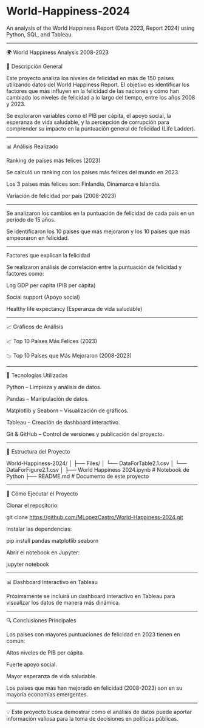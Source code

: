 # World-Happiness-2024
An analysis of the World Happiness Report (Data 2023, Report 2024) using Python, SQL, and Tableau.

-------------------------------

🌍 World Happiness Analysis 2008-2023

📄 Descripción General

Este proyecto analiza los niveles de felicidad en más de 150 países utilizando datos del World Happiness Report. El objetivo es identificar los factores que más influyen en la felicidad de las naciones y cómo han cambiado los niveles de felicidad a lo largo del tiempo, entre los años 2008 y 2023.

Se exploraron variables como el PIB per cápita, el apoyo social, la esperanza de vida saludable, y la percepción de corrupción para comprender su impacto en la puntuación general de felicidad (Life Ladder).

------------------------------

📊 Análisis Realizado

Ranking de países más felices (2023)

Se calculó un ranking con los países más felices del mundo en 2023.

Los 3 países más felices son: Finlandia, Dinamarca e Islandia.

Variación de felicidad por país (2008-2023)

--------------------------

Se analizaron los cambios en la puntuación de felicidad de cada país en un período de 15 años.

Se identificaron los 10 países que más mejoraron y los 10 países que más empeoraron en felicidad.

-------------------------------

Factores que explican la felicidad


Se realizaron análisis de correlación entre la puntuación de felicidad y factores como:

Log GDP per capita (PIB per cápita)

Social support (Apoyo social)

Healthy life expectancy (Esperanza de vida saludable)

---------------

📈 Gráficos de Análisis

📈 Top 10 Países Más Felices (2023)	

📉 Top 10 Países que Más Mejoraron (2008-2023)

----------------------------

🔧 Tecnologías Utilizadas

Python – Limpieza y análisis de datos.

Pandas – Manipulación de datos.

Matplotlib y Seaborn – Visualización de gráficos.

Tableau – Creación de dashboard interactivo.

Git & GitHub – Control de versiones y publicación del proyecto.

------------------------

📂 Estructura del Proyecto

World-Happiness-2024/
│
├── Files/
│   └── DataForTable2.1.csv
│   └── DataForFigure2.1.csv
│
├── World Happiness 2024.ipynb  # Notebook de Python
├── README.md                   # Documento de este proyecto

---------------------

🚀 Cómo Ejecutar el Proyecto

Clonar el repositorio:

git clone https://github.com/MLopezCastro/World-Happiness-2024.git

Instalar las dependencias:

pip install pandas matplotlib seaborn

Abrir el notebook en Jupyter:

jupyter notebook

----------------

📊 Dashboard Interactivo en Tableau

Próximamente se incluirá un dashboard interactivo en Tableau para visualizar los datos de manera más dinámica.

-----------------

🔍 Conclusiones Principales

Los países con mayores puntuaciones de felicidad en 2023 tienen en común:

Altos niveles de PIB per cápita.

Fuerte apoyo social.

Mayor esperanza de vida saludable.

Los países que más han mejorado en felicidad (2008-2023) son en su mayoría economías emergentes.

------------------

💡 Este proyecto busca demostrar cómo el análisis de datos puede aportar información valiosa para la toma de decisiones en políticas públicas.




